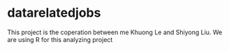 # datarelatedjobs
This project is the coperation between me Khuong Le and Shiyong Liu. We are using R for this analyzing project
